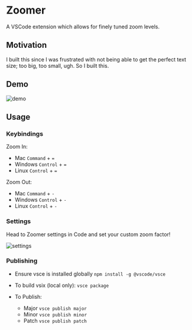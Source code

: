 # Zoomer

A VSCode extension which allows for finely tuned zoom levels.

## Motivation

I built this since I was frustrated with not being able to get the perfect text size; too big, too small, ugh. So I built this.

## Demo

![demo](https://raw.githubusercontent.com/anthonyattard/zoomer/master/img/zoomer-demo.gif)

## Usage

### Keybindings

Zoom In:

- Mac `Command` + `=`
- Windows `Control` + `=`
- Linux `Control` + `=`

Zoom Out:

- Mac `Command` + `-`
- Windows `Control` + `-`
- Linux `Control` + `-`

### Settings

Head to Zoomer settings in Code and set your custom zoom factor!

![settings](https://raw.githubusercontent.com/anthonyattard/zoomer/master/img/zoomer-settings.png)

### Publishing

- Ensure vsce is installed globally `npm install -g @vscode/vsce`

- To build vsix (local only): `vsce package`

- To Publish:
  - Major `vsce publish major`
  - Minor `vsce publish minor`
  - Patch `vsce publish patch`

